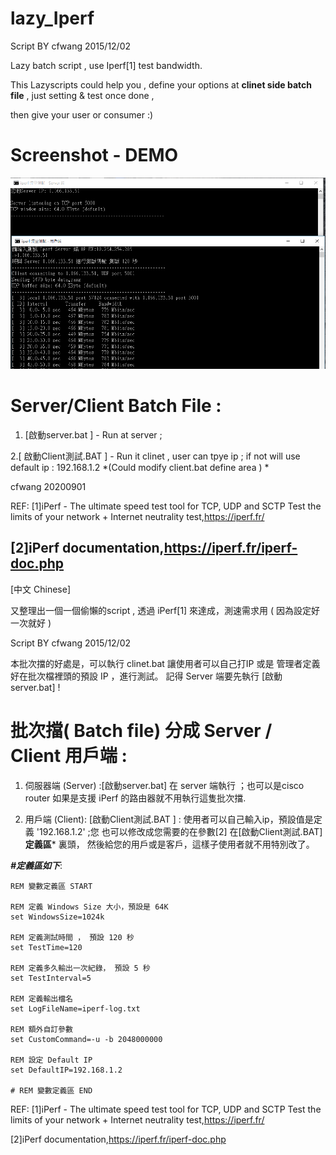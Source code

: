 # lazy_Iperf
Script BY cfwang 2015/12/02 

Lazy batch script , use Iperf[1] test bandwidth.

This Lazyscripts could help you , define your options at **clinet side batch file**   , just setting & test once done ,

then give your user or consumer :) 

# Screenshot - DEMO #
![Lazy iPerf script demo](https://github.com/cfwang0206/lazy_Iperf/blob/master/%5BSample%20%5Diperf_lazy.png) 


# Server/Client  Batch File :

1. [啟動server.bat ] - Run at server ; 

2.[ 啟動Client測試.BAT ] - Run  it  clinet , user can tpye ip  ; if not  will use default ip : 192.168.1.2  *(Could modify client.bat define area ) *


cfwang
20200901

REF:
[1]iPerf - The ultimate speed test tool for TCP, UDP and SCTP Test the limits of your network + Internet neutrality test,https://iperf.fr/

[2]iPerf documentation,https://iperf.fr/iperf-doc.php
-------
[中文 Chinese]

又整理出一個一個偷懶的script ,  透過 iPerf[1] 來達成，測速需求用 ( 因為設定好一次就好 )

Script BY cfwang 2015/12/02 

本批次擋的好處是，可以執行 clinet.bat 讓使用者可以自己打IP 或是 管理者定義好在批次檔裡頭的預設 IP ，進行測試。
記得 Server 端要先執行 [啟動server.bat] !

#  批次擋( Batch file) 分成 Server / Client 用戶端 : 

1. 伺服器端 (Server) :[啟動server.bat]  在 server 端執行 ；也可以是cisco router 如果是支援 iPerf 的路由器就不用執行這隻批次擋.

2. 用戶端 (Client): [啟動Client測試.BAT ] : 使用者可以自己輸入ip，預設值是定義 '192.168.1.2' ;您 也可以修改成您需要的在參數[2] 在[啟動Client測試.BAT] **定義區*** 裏頭，
然後給您的用戶或是客戶，這樣子使用者就不用特別改了。

***#定義區如下***:

```Batchfile
REM 變數定義區 START

REM 定義 Windows Size 大小，預設是 64K
set WindowsSize=1024k

REM 定義測試時間 ， 預設 120 秒
set TestTime=120

REM 定義多久輸出一次紀錄， 預設 5 秒
set TestInterval=5

REM 定義輸出檔名
set LogFileName=iperf-log.txt

REM 額外自訂參數
set CustomCommand=-u -b 2048000000

REM 設定 Default IP
set DefaultIP=192.168.1.2

# REM 變數定義區 END
```
REF:
[1]iPerf - The ultimate speed test tool for TCP, UDP and SCTP Test the limits of your network + Internet neutrality test,https://iperf.fr/

[2]iPerf documentation,https://iperf.fr/iperf-doc.php
